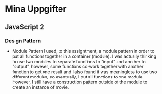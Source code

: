 # Mina Uppgifter
## JavaScript 2
### Design Pattern

* Module Pattern
I used, to this assigntment, a module pattern in order to put all functions together in a container (module). I was actually thinking to use two modules to separate functions to "input" and another to "output", however, some functions co-work together with another function to get one result and I also found it was meaningless to use two different modules, so eventually, I put all functions to one module. However, I still have a construction pattern outside of the module to create an instance of movie.

